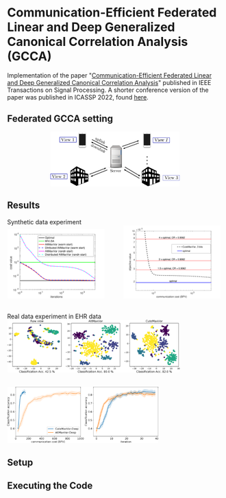 # Communication-Efficient Federated Linear and Deep Generalized Canonical Correlation Analysis (GCCA)

Implementation of the paper "[Communication-Efficient Federated Linear and Deep Generalized Canonical Correlation Analysis](https://ieeexplore.ieee.org/document/10099447)" published in IEEE Transactions on Signal Processing. A shorter conference version of the paper was published in ICASSP 2022, found [here](https://ieeexplore.ieee.org/document/9746607).

## Federated GCCA setting 

<p align='center'>
<img src="img/proposed_illus.png" alt="Image description" style="width: 60%;">
</p>

## Results

<p align='center'>
<figcaption>Synthetic data experiment</figcaption>
<img src="img/small_all_compare.png" alt="Image description" style="margin-right: 20px; width: 45%;">
<img src="img/small_bits_optimal_compare.png" alt="Image description" style="margin-left: 20px; width: 45%;">
</p>
<!-- create a small vertical space -->
<p style="margin-bottom: 30px;"></p>


<!-- center align the subfigures -->
<p align='center'>
<!-- center align the figure caption -->
<figcaption>Real data experiment in EHR data</figcaption>
<img src="img/ehr_dataset_tsne_plot.png" alt="Image description" style="margin-bottom: 30px; width: 80%;">
<img src="img/class_acc_ehr_4bits_2.png" alt="Image description" style="width: 70%;">
</p>

## Setup


## Executing the Code


